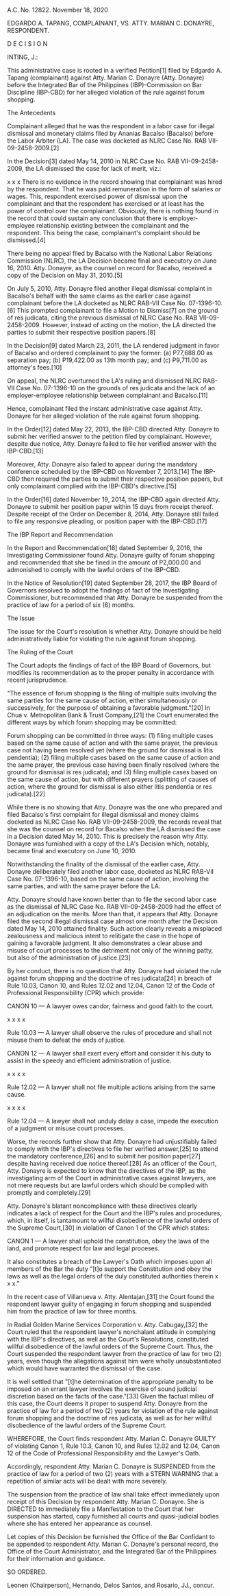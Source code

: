 A.C. No. 12822. November 18, 2020

  

EDGARDO A. TAPANG, COMPLAINANT, VS. ATTY. MARIAN C. DONAYRE, RESPONDENT.

  

D E C I S I O N

  

INTING, J.:

  

This administrative case is rooted in a verified Petition[1] filed by Edgardo A. Tapang (complainant) against Atty. Marian C. Donayre (Atty. Donayre) before the Integrated Bar of the Philippines (IBP)-Commission on Bar Discipline (IBP-CBD) for her alleged violation of the rule against forum shopping.

The Antecedents

  

Complainant alleged that he was the respondent in a labor case for illegal dismissal and monetary claims filed by Ananias Bacalso (Bacalso) before the Labor Arbiter (LA). The case was docketed as NLRC Case No. RAB VII-09-2458-2009.[2]

  

In the Decision[3] dated May 14, 2010 in NLRC Case No. RAB VII-09-2458-2009, the LA dismissed the case for lack of merit, viz.:

  

x x x There is no evidence in the record showing that complainant was hired by the respondent. That he was paid remuneration in the form of salaries or wages. This, respondent exercised power of dismissal upon the complainant and that the respondent has exercised or at least has the power of control over the complainant. Obviously, there is nothing found in the record that could sustain any conclusion that there is employer-employee relationship existing between the complainant and the respondent. This being the case, complainant's complaint should be dismissed.[4]

  

There being no appeal filed by Bacalso with the National Labor Relations Commission (NLRC), the LA Decision became final and executory on June 16, 2010. Atty. Donayre, as the counsel on record for Bacalso, received a copy of the Decision on May 31, 2010.[5]

  

On July 5, 2010, Atty. Donayre filed another illegal dismissal complaint in Bacalso's behalf with the same claims as the earlier case against complainant before the LA docketed as NLRC RAB-VII Case No. 07-1396-10.[6] This prompted complainant to file a Motion to Dismiss[7] on the ground of res judicata, citing the previous dismissal of NLRC Case No. RAB VII-09-2458-2009. However, instead of acting on the motion, the LA directed the parties to submit their respective position papers.[8]

  

In the Decision[9] dated March 23, 2011, the LA rendered judgment in favor of Bacalso and ordered complainant to pay the former: (a) P77,688.00 as separation pay; (b) P19,422.00 as 13th month pay; and (c) P9,711.00 as attorney's fees.[10]

  

On appeal, the NLRC overturned the LA's ruling and dismissed NLRC RAB-VII Case No. 07-1396-10 on the grounds of res judicata and the lack of an employer-employee relationship between complainant and Bacalso.[11]

  

Hence, complainant filed the instant administrative case against Atty. Donayre for her alleged violation of the rule against forum shopping.

  

In the Order[12] dated May 22, 2013, the IBP-CBD directed Atty. Donayre to submit her verified answer to the petition filed by complainant. However, despite due notice, Atty. Donayre failed to file her verified answer with the IBP-CBD.[13]

  

Moreover, Atty. Donayre also failed to appear during the mandatory conference scheduled by the IBP-CBD on November 7, 2013.[14] The IBP-CBD then required the parties to submit their respective position papers, but only complainant complied with the IBP-CBD's directive.[15]

  

In the Order[16] dated November 19, 2014, the IBP-CBD again directed Atty. Donayre to submit her position paper within 15 days from receipt thereof. Despite receipt of the Order on December 8, 2014, Atty. Donayre still failed to file any responsive pleading, or position paper with the IBP-CBD.[17]

  

The IBP Report and Recommendation

  

In the Report and Recommendation[18] dated September 9, 2016, the Investigating Commissioner found Atty. Donayre guilty of forum shopping and recommended that she be fined in the amount of P2,000.00 and admonished to comply with the lawful orders of the IBP-CBD.

  

In the Notice of Resolution[19] dated September 28, 2017, the IBP Board of Governors resolved to adopt the findings of fact of the Investigating Commissioner, but recommended that Atty. Donayre be suspended from the practice of law for a period of six (6) months.

  

The Issue

  

The issue for the Court's resolution is whether Atty. Donayre should be held administratively liable for violating the rule against forum shopping.

  

The Ruling of the Court

  

The Court adopts the findings of fact of the IBP Board of Governors, but modifies its recommendation as to the proper penalty in accordance with recent jurisprudence.

  

"The essence of forum shopping is the filing of multiple suits involving the same parties for the same cause of action, either simultaneously or successively, for the purpose of obtaining a favorable judgment."[20] In Chua v. Metropolitan Bank & Trust Company,[21] the Court enumerated the different ways by which forum shopping may be committed:

  

Forum shopping can be committed in three ways: (1) filing multiple cases based on the same cause of action and with the same prayer, the previous case not having been resolved yet (where the ground for dismissal is litis pendentia); (2) filing multiple cases based on the same cause of action and the same prayer, the previous case having been finally resolved (where the ground for dismissal is res judicata); and (3) filing multiple cases based on the same cause of action, but with different prayers (splitting of causes of action, where the ground for dismissal is also either litis pendentia or res judicata).[22]

  

While there is no showing that Atty. Donayre was the one who prepared and filed Bacalso's first complaint for illegal dismissal and money claims docketed as NLRC Case No. RAB VII-09-2458-2009, the records reveal that she was the counsel on record for Bacalso when the LA dismissed the case in a Decision dated May 14, 2010. This is precisely the reason why Atty. Donayre was furnished with a copy of the LA's Decision which, notably, became final and executory on June 10, 2010.

  

Notwithstanding the finality of the dismissal of the earlier case, Atty. Donayre deliberately filed another labor case, docketed as NLRC RAB-VII Case No. 07-1396-10, based on the same cause of action, involving the same parties, and with the same prayer before the LA.

  

Atty. Donayre should have known better than to file the second labor case as the dismissal of NLRC Case No. RAB VII-09-2458-2009 had the effect of an adjudication on the merits. More than that, it appears that Atty. Donayre filed the second illegal dismissal case almost one month after the Decision dated May 14, 2010 attained finality. Such action clearly reveals a misplaced zealousness and malicious intent to relitigate the case in the hope of gaining a favorable judgment. It also demonstrates a clear abuse and misuse of court processes to the detriment not only of the winning patty, but also of the administration of justice.[23]

  

By her conduct, there is no question that Atty. Donayre had violated the rule against forum shopping and the doctrine of res judicata[24] in breach of Rule 10.03, Canon 10, and Rules 12.02 and 12.04, Canon 12 of the Code of Professional Responsibility (CPR) which provide:

  

CANON 10 — A lawyer owes candor, fairness and good faith to the court.

  

x x x x

  

Rule 10.03 — A lawyer shall observe the rules of procedure and shall not misuse them to defeat the ends of justice.

  

CANON 12 — A lawyer shall exert every effort and consider it his duty to assist in the speedy and efficient administration of justice.

  

x x x x

  

Rule 12.02 — A lawyer shall not file multiple actions arising from the same cause.

  

x x x x

  

Rule 12.04 — A lawyer shall not unduly delay a case, impede the execution of a judgment or misuse court processes.

  

Worse, the records further show that Atty. Donayre had unjustifiably failed to comply with the IBP's directives to file her verified answer,[25] to attend the mandatory conference,[26] and to submit her position paper[27] despite having received due notice thereof.[28] As an officer of the Court, Atty. Donayre is expected to know that the directives of the IBP, as the investigating arm of the Court in administrative cases against lawyers, are not mere requests but are lawful orders which should be complied with promptly and completely.[29]

  

Atty. Donayre's blatant noncompliance with these directives clearly indicates a lack of respect for the Court and the IBP's rules and procedures, which, in itself, is tantamount to willful disobedience of the lawful orders of the Supreme Court,[30] in violation of Canon 1 of the CPR which states:

  

CANON 1 — A lawyer shall uphold the constitution, obey the laws of the land, and promote respect for law and legal proceses.

  

It also constitutes a breach of the Lawyer's Oath which imposes upon all members of the Bar the duty "[t]o support the Constitution and obey the laws as well as the legal orders of the duly constituted authorities therein x x x."

  

In the recent case of Villanueva v. Atty. Alentajan,[31] the Court found the respondent lawyer guilty of engaging in forum shopping and suspended him from the practice of law for three months.

  

In Radial Golden Marine Services Corporation v. Atty. Cabugay,[32] the Court ruled that the respondent lawyer's nonchalant attitude in complying with the IBP's directives, as well as the Court's Resolutions, constituted willful disobedience of the lawful orders of the Supreme Court. Thus, the Court suspended the respondent lawyer from the practice of law for two (2) years, even though the allegations against him were wholly unsubstantiated which would have warranted the dismissal of the case.

  

It is well settled that "[t]he determination of the appropriate penalty to be imposed on an errant lawyer involves the exercise of sound judicial discretion based on the facts of the case."[33] Given the factual milieu of this case, the Court deems it proper to suspend Atty. Donayre from the practice of law for a period of two (2) years for violation of the rule against forum shopping and the doctrine of res judicata, as well as for her willful disobedience of the lawful orders of the Supreme Court.

  

WHEREFORE, the Court finds respondent Atty. Marian C. Donayre GUILTY of violating Canon 1, Rule 10.3, Canon 10, and Rules 12.02 and 12.04, Canon 12 of the Code of Professional Responsibility and the Lawyer's Oath.

  

Accordingly, respondent Atty. Marian C. Donayre is SUSPENDED from the practice of law for a period of two (2) years with a STERN WARNING that a repetition of similar acts will be dealt with more severely.

  

The suspension from the practice of law shall take effect immediately upon receipt of this Decision by respondent Atty. Marian C. Donayre. She is DIRECTED to immediately file a Manifestation to the Court that her suspension has started, copy furnished all courts and quasi-judicial bodies where she has entered her appearance as counsel.

  

Let copies of this Decision be furnished the Office of the Bar Confidant to be appended to respondent Atty. Marian C. Donayre's personal record, the Office of the Court Administrator, and the Integrated Bar of the Philippines for their information and guidance.

  

SO ORDERED.

  

Leonen (Chairperson), Hernando, Delos Santos, and Rosario, JJ., concur.